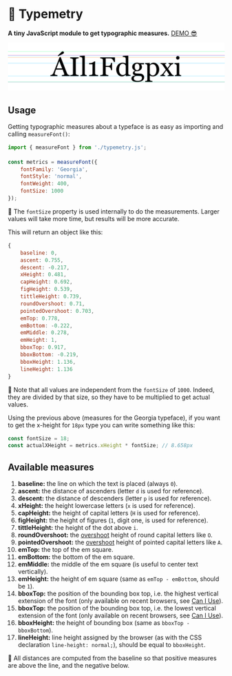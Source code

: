 # 📏 Typemetry

**A tiny JavaScript module to get typographic measures.** [DEMO 😎](https://giuscris.github.io/typemetry)

![](assets/images/typemetry.png)

## Usage

Getting typographic measures about a typeface is as easy as importing and calling `measureFont()`:

```js
import { measureFont } from './typemetry.js';

const metrics = measureFont({
    fontFamily: 'Georgia',
    fontStyle: 'normal',
    fontWeight: 400,
    fontSize: 1000
});
```
📌 The `fontSize` property is used internally to do the measurements. Larger values will take more time, but results will be more accurate.

This will return an object like this:

```js
{
    baseline: 0,
    ascent: 0.755,
    descent: -0.217,
    xHeight: 0.481,
    capHeight: 0.692,
    figHeight: 0.539,
    tittleHeight: 0.739,
    roundOvershoot: 0.71,
    pointedOvershoot: 0.703,
    emTop: 0.778,
    emBottom: -0.222,
    emMiddle: 0.278,
    emHeight: 1,
    bboxTop: 0.917,
    bboxBottom: -0.219,
    bboxHeight: 1.136,
    lineHeight: 1.136
}
```

📌 Note that all values are independent from the `fontSize` of `1000`. Indeed, they are divided by that size, so they have to be multiplied to get actual values.

Using the previous above (measures for the Georgia typeface), if you want to get the x-height for `18px` type you can write something like this:

```js
const fontSize = 18;
const actualXHeight = metrics.xHeight * fontSize; // 8.658px
```

## Available measures

1. **baseline:** the line on which the text is placed (always `0`).
2. **ascent:** the distance of ascenders (letter `d` is used for reference).
3. **descent:** the distance of descenders (letter `p` is used for reference).
4. **xHeight:** the height lowercase letters (`x` is used for reference).
5. **capHeight:** the height of capital letters (`H` is used for reference).
6. **figHeight:** the height of figures (`1`, digit one, is used for reference).
7. **tittleHeight:** the height of the dot above `i`.
8. **roundOvershoot:** the [overshoot](https://en.wikipedia.org/wiki/Overshoot_(typography)) height of round capital letters like `O`.
9. **pointedOvershoot:** the [overshoot](https://en.wikipedia.org/wiki/Overshoot_(typography)) height of pointed capital letters like `A`.
10. **emTop:** the top of the em square.
11. **emBottom:** the bottom of the em square.
12. **emMiddle:** the middle of the em square (is useful to center text vertically).
13. **emHeight:** the height of em square (same as `emTop - emBottom`, should be `1`).
14. **bboxTop:** the position of the bounding box top, i.e. the highest vertical extension of the font (only available on recent browsers, see [Can I Use](https://caniuse.com/mdn-api_textmetrics_fontboundingboxascent)).
15. **bboxTop:** the position of the bounding box top, i.e. the lowest vertical extension of the font (only available on recent browsers, see [Can I Use](https://caniuse.com/mdn-api_textmetrics_fontboundingboxdescent)).
16. **bboxHeight:** the height of bounding box (same as `bboxTop - bboxBottom`).
17. **lineHeight:** line height assigned by the browser (as with the CSS declaration `line-height: normal;`), should be equal to `bboxHeight`.

📌 All distances are computed from the baseline so that positive measures are above the line, and the negative below.